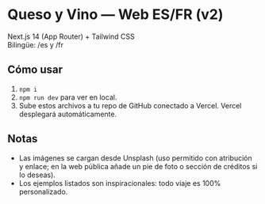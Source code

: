 # Queso y Vino — Web ES/FR (v2)
Next.js 14 (App Router) + Tailwind CSS  
Bilingüe: /es y /fr

## Cómo usar
1) `npm i`
2) `npm run dev` para ver en local.
3) Sube estos archivos a tu repo de GitHub conectado a Vercel. Vercel desplegará automáticamente.

## Notas
- Las imágenes se cargan desde Unsplash (uso permitido con atribución y enlace; en la web pública añade un pie de foto o sección de créditos si lo deseas).
- Los ejemplos listados son inspiracionales: todo viaje es 100% personalizado.
